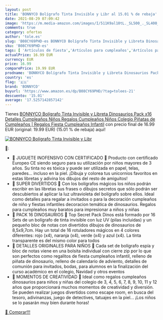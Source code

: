 ```yaml
---
layout: post
title: 'BONNYCO Bolígrafo Tinta Invisible y Libr al 15.01 % de rebaja'
date: 2021-08-29 07:09:42
image: 'https://m.media-amazon.com/images/I/511K9al10tL._SL500_._SL400_.jpg'
comments: true
category: ofertas
author: 'tole.es'
slug: 'B08CY69PHD-es BONNYCO Bolígrafo Tinta Invisible y Libreta Dinosaurios...'
sku: 'B08CY69PHD-es'
tags: [ 'Artículos de fiesta','Artículos para cumpleaños','Artículos para fiestas','Costura y manualidades','Hogar y cocina','Materiales para manualidades','Piñatas','bolígrafo','bonnyco', ]
actualPrice: 16.99 EUR
currency: EUR
price: 16.99
comparePrice: 19.99 EUR
prodname: 'BONNYCO Bolígrafo Tinta Invisible y Libreta Dinosaurios Pack x16 Detalles Cumpleaños Niños  Regalos Cumpleaños Niños Colegio  Piñatas de Cumpleaños | Regalos Fiesta Cumpleaños Infantil'
country: 'es'
flag: '🇪🇸'
brand: 'BONNYCO'
buyurl: 'https://www.amazon.es/dp/B08CY69PHD/?tag=tolees-21'
descuento: '15.01'
average: '17.5257142857142'
---
```


Tienes [BONNYCO Bolígrafo Tinta Invisible y Libreta Dinosaurios Pack x16 Detalles Cumpleaños Niños  Regalos Cumpleaños Niños Colegio  Piñatas de Cumpleaños | Regalos Fiesta Cumpleaños Infantil](https://www.amazon.es/dp/B08CY69PHD/?tag=tolees-21) con precio final de  16.99 EUR (original: 19.99 EUR) (15.01 %  de rebaja) aqui!

[![BONNYCO Bolígrafo Tinta Invisible y Libr](https://m.media-amazon.com/images/I/511K9al10tL._SL500_._SL400_.jpg)](https://www.amazon.es/dp/B08CY69PHD/?tag=tolees-21)

🔎:

- 🦖 JUGUETE INOFENSIVO CON CERTIFICADO 🦖 Producto con certificado Europeo CE siendo seguro para su utilización por niños mayores de 3 años. Su tinta no es tóxica y puede ser utilizada en papel, telas, paredes... incluso en la piel. ¡Dibuja y colorea tus unicornios favoritos en estas libretas y adivina los dibujos del resto de amiguitos!
- 🦖 SUPER DIVERTIDOS 🦖 Con los bolígrafos mágicos los niños podrán escribir en las libretas sus frases o dibujos secretos que sólo podrán ser descubiertos al aplicar la luz ultravioleta del bolígrafo sobre ellos. Ideal como detalles para regalar a invitados o para la decoración cumpleaños de niño y fiestas infantiles decoracion temática de dinosaurios. Regalos para cumpleaños muy baratos para impresionar a niños y niñas
- 🦖 PACK 16 DINOSAURIOS 🦖 Top Secret Pack Dinos está formado por 16 Sets de un bolígrafo de tinta invisible con luz UV (pilas incluidas) y un pequeño bloc de notas con divertidos dibujos de dinosaurios de 8,5x9,7cm. Hay un total de 16 rotuladores mágicos en 4 colores diferentes: rojo (x4), naranja (x4), verde (x4) y azul (x4). La tinta transparente es del mismo color para todos
- 🦖 DETALLES ORIGINALES PARA NIÑOS 🦖 Cada set de bolígrafo espía y bloc de notas viene en una bolsita individual con cierre zip por lo que son perfectos como regalitos de fiesta cumpleaños infantil, relleno de piñata de dinosaurio, relleno de calendario de adviento, detalles de comunión para invitados, bodas, para alumnos en la finalización del curso académico en el colegio, Navidad y otros eventos
- 🦖 MOMENTOS DE CREATIVIDAD 🦖 Ideal como regalos cumpleaños dinosaurios para niños y niñas del colegio de 3, 4, 5, 6, 7, 8, 9, 10, 11 y 12 años que proporcionará muchos momentos de creatividad y diversión. Se pueden realizar juegos divertidos como escape room, en busca del tesoro, adivinanzas, juego de detectives, tatuajes en la piel... ¡Los niños se lo pasarán muy bien durante horas!

[🛒 Comprar!!!](https://www.amazon.es/dp/B08CY69PHD/?tag=tolees-21)
